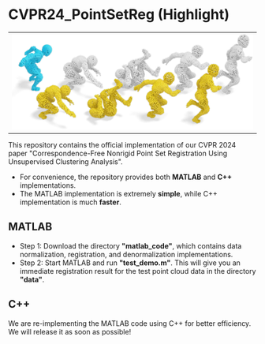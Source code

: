 # CVPR24_PointSetReg (Highlight)
<table>
    <tr>
    <td ><center><img src="./fig/cvpr24.png"> </center></td>
    </tr>
</table>
This repository contains the official implementation of our CVPR 2024 paper "Correspondence-Free Nonrigid Point Set Registration Using Unsupervised Clustering Analysis". 

- For convenience, the repository provides both **MATLAB** and **C++** implementations. 
- The MATLAB implementation is extremely **simple**, while C++ implementation is much **faster**.



## MATLAB 
- Step 1: Download the directory **"matlab_code"**, which contains data normalization, registration, and denormalization implementations. 
- Step 2: Start MATLAB and run **"test_demo.m"**. This will give you an immediate registration result for the test point cloud data in the directory **"data"**. 

  


## C++
We are re-implementing the MATLAB code using C++ for better efficiency. We will release it as soon as possible!



